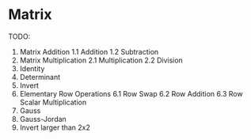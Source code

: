 # Matrix

TODO:

1. Matrix Addition
  1.1 Addition
  1.2 Subtraction
2. Matrix Multiplication
  2.1 Multiplication
  2.2 Division
3. Identity
4. Determinant
5. Invert
6. Elementary Row Operations
  6.1 Row Swap
  6.2 Row Addition
  6.3 Row Scalar Multiplication
7. Gauss
8. Gauss-Jordan
9. Invert larger than 2x2


